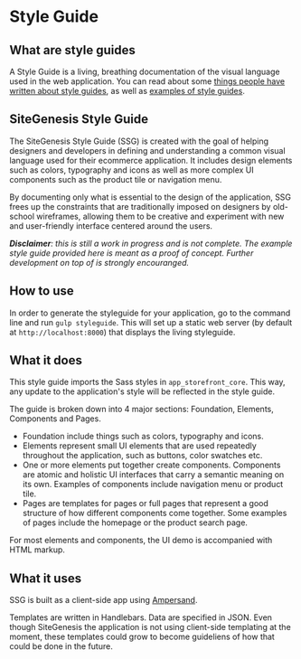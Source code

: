 # Style Guide
## What are style guides
A Style Guide is a living, breathing documentation of the visual language used in the web application. You can read about some [things people have written about style guides](http://styleguides.io/), as well as [examples of style guides](http://styleguides.io/examples.html).

## SiteGenesis Style Guide
The SiteGenesis Style Guide (SSG) is created with the goal of helping designers and developers in defining and understanding a common visual language used for their ecommerce application. It includes design elements such as colors, typography and icons as well as more complex UI components such as the product tile or navigation menu.

By documenting only what is essential to the design of the application, SSG frees up the constraints that are traditionally imposed on designers by old-school wireframes, allowing them to be creative and experiment with new and user-friendly interface centered around the users.

_**Disclaimer**: this is still a work in progress and is not complete. The example style guide provided here is meant as a proof of concept. Further development on top of is strongly encouranged._

## How to use
In order to generate the styleguide for your application, go to the command line and run `gulp styleguide`. This will set up a static web server (by default at `http://localhost:8000`) that displays the living styleguide.

## What it does
This style guide imports the Sass styles in `app_storefront_core`. This way, any update to the application's style will be reflected in the style guide.

The guide is broken down into 4 major sections: Foundation, Elements, Components and Pages.

- Foundation include things such as colors, typography and icons.
- Elements represent small UI elements that are used repeatedly throughout the application, such as buttons, color swatches etc.
- One or more elements put together create components. Components are atomic and holistic UI interfaces that carry a semantic meaning on its own. Examples of components include navigation menu or product tile.
- Pages are templates for pages or full pages that represent a good structure of how different components come together. Some examples of pages include the homepage or the product search page.

For most elements and components, the UI demo is accompanied with HTML markup.

## What it uses
SSG is built as a client-side app using [Ampersand](http://ampersandjs.com/).

Templates are written in Handlebars. Data are specified in JSON. Even though SiteGenesis the application is not using client-side templating at the moment, these templates could grow to become guideliens of how that could be done in the future.
